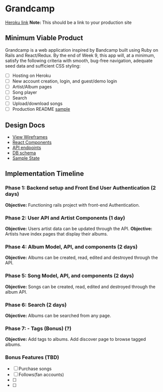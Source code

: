 # Grandcamp

[Heroku link][heroku] **Note:** This should be a link to your production site

[heroku]: http://www.herokuapp.com

## Minimum Viable Product

Grandcamp is a web application inspired by Bandcamp built using Ruby on Rails
and React/Redux.  By the end of Week 9, this app will, at a minimum, satisfy the
following criteria with smooth, bug-free navigation, adequate seed data and
sufficient CSS styling:

- [ ] Hosting on Heroku
- [ ] New account creation, login, and guest/demo login
- [ ] Artist/Album pages
- [ ] Song player
- [ ] Search
- [ ] Upload/download songs
- [ ] Production README [sample](../README.md)

## Design Docs
* [View Wireframes][wireframes]
* [React Components][components]
* [API endpoints][api-endpoints]
* [DB schema][schema]
* [Sample State][sample-state]

[wireframes]: wireframes
[components]: component-hierarchy.md
[sample-state]: sample-state.md
[api-endpoints]: api-endpoints.md
[schema]: schema.md

## Implementation Timeline

### Phase 1: Backend setup and Front End User Authentication (2 days)

**Objective:** Functioning rails project with front-end Authentication.

### Phase 2: User API and Artist Components (1 day)

**Objective:** Users artist data can be updated through the API.
**Objective:** Artists have index pages that display their albums.

### Phase 4: Album Model, API, and components (2 days)

**Objective:** Albums can be created, read, edited and destroyed through the API.

### Phase 5: Song Model, API, and components (2 days)

**Objective:** Songs can be created, read, edited and destroyed through the album API.

### Phase 6: Search (2 days)

**Objective:** Albums can be searched from any page.

### Phase 7: - Tags (Bonus) (?)

**Objective:** Add tags to albums. Add discover page to browse tagged albums.

### Bonus Features (TBD)
- [ ] Purchase songs
- [ ] Follows(fan accounts)
- [ ]
- [ ]
